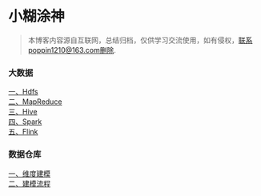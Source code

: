 # 小糊涂神

> 本博客内容源自互联网，总结归档，仅供学习交流使用，如有侵权，联系poppin1210@163.com删除.

### 大数据
[一、Hdfs](bigdata/Hdfs/)<br>
[二、MapReduce](bigdata/MapReduce/)<br>
[三、Hive](bigdata/Hive/)<br>
[四、Spark](bigdata/Spark/)<br>
[五、Flink](bigdata/Flink/)<br>
### 数据仓库
[一、维度建模](datawarehouse/维度建模/)<br>
[二、建模流程](datawarehouse/建模流程/)<br>
